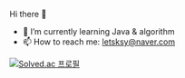 Hi there 👋

- 🌱 I’m currently learning Java & algorithm
- 📫 How to reach me: letsksy@naver.com

[![Solved.ac 
프로필](http://mazassumnida.wtf/api/generate_badge?boj=letsksy)](https://solved.ac/letsksy)
